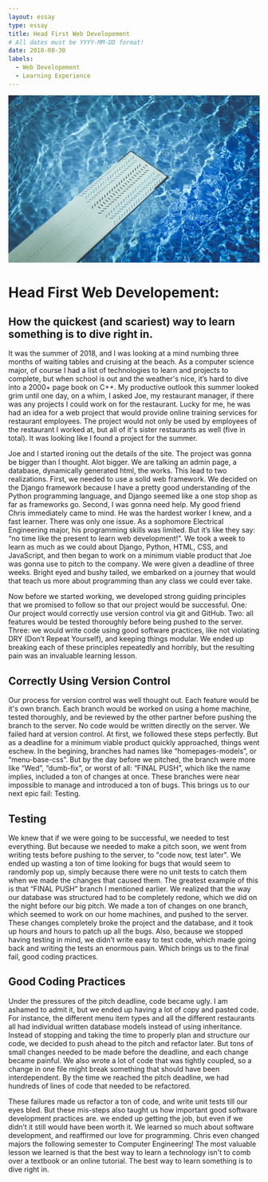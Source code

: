 ```yaml
---
layout: essay
type: essay
title: Head First Web Developement
# All dates must be YYYY-MM-DD format!
date: 2018-08-30
labels:
  - Web Developement
  - Learning Experience
---
```


<img class="ui medium image" src="../images/Diving-Board.jpg">

# Head First Web Developement:
## How the quickest (and scariest) way to learn something is to dive right in.

  It was the summer of 2018, and I was looking at a mind numbing three months of waiting tables and cruising at the beach. As a computer science major, of course I had a list of technologies to learn and projects to complete, but when school is out and the weather's nice, it’s hard to dive into a 2000+ page book on C++. My productive outlook this summer looked grim until one day, on a whim, I asked  Joe, my restaurant manager, if there was any projects I could work on for the restaurant. Lucky for me, he was had an idea for a web project that would provide online training services for restaurant employees. The project would not only be used by employees of the restaurant I worked at, but all of it's sister restaurants as well (five in total). It was looking like I found a project for the summer.

  Joe and I started ironing out the details of the site. The project was gonna be bigger than I thought. Alot bigger. We are talking an admin page, a database, dynamically generated html, the works. This lead to two realizations. First, we needed to use a solid web framework. We decided on the Django framework because I have a pretty good understanding of the Python programming language, and Django seemed like a one stop shop as far as frameworks go. Second, I was gonna need help. My good friend Chris immediately came to mind. He was the hardest worker I knew, and a fast learner. There was only one issue. As a sophomore Electrical Engineering major, his programming skills was limited. But it’s like they say: “no time like the present to learn web development!”. We took a week to learn as much as we could about Django, Python, HTML, CSS, and JavaScript, and then began to work on a minimum viable product that Joe was gonna use to pitch to the company. We were given a deadline of three weeks. Bright eyed and bushy tailed, we embarked on a journey that would that teach us more about programming than any class we could ever take.

  Now before we started working, we developed strong guiding principles that we promised to follow so that our project would be successful. One: Our project would correctly use version control via git and GitHub. Two: all features would be tested thoroughly before being pushed to the server. Three: we would write code using good software practices, like not violating DRY (Don’t Repeat Yourself), and keeping things modular. We ended up breaking each of these principles repeatedly and horribly, but the resulting pain was an invaluable learning lesson. 

## Correctly Using Version Control

  Our process for version control was well thought out. Each feature would be it's own branch. Each branch would be worked on using a home machine, tested thoroughly, and be reviewed by the other partner before pushing the branch to the server. No code would be written directly on the server. We failed hard at version control. At first, we followed these steps perfectly. But as a deadline for a minimum viable product quickly approached, things went eschew. In the begining, branches had names like “homepages-models”, or “menu-base-css”. But by the day before we pitched, the branch were more like “Wed”, “dumb-fix”, or worst of all: “FINAL PUSH”, which like the name implies, included a ton of changes at once. These branches were near impossible to manage and introduced a ton of bugs. This brings us to our next epic fail: Testing.

## Testing

  We knew that if we were going to be successful, we needed to test everything. But because we needed to make a pitch soon, we went from writing tests before pushing to the server, to "code now, test later". We ended up wasting a ton of time looking for bugs that would seem to randomly pop up, simply because there were no unit tests to catch them when we made the changes that caused them. The greatest example of this is that “FINAL PUSH” branch I mentioned earlier. We realized that the way our database was structured had to be completely redone, which we did on the night before our big pitch. We made a ton of changes on one branch, which seemed to work on our home machines, and pushed to the server. These changes completely broke the project and the database, and it took up hours and hours to patch up all the bugs. Also, because we stopped having testing in mind, we didn’t write easy to test code, which made going back and writing the tests an enormous pain. Which brings us to the final fail, good coding practices.

## Good Coding Practices

  Under the pressures of the pitch deadline, code became ugly. I am ashamed to admit it, but we ended up having a lot of copy and pasted code. For instance, the different menu item types and all the different restaurants all had individual written database models instead of using inheritance. Instead of stopping and taking the time to properly plan and structure our code, we decided to push ahead to the pitch and refactor later. But tons of small changes needed to be made before the deadline, and each change became painful. We also wrote a lot of code that was tightly coupled, so a change in one file might break something that should have been interdependent. By the time we reached the pitch deadline, we had hundreds of lines of code that needed to be refactored.

  These failures made us refactor a ton of code, and write unit tests till our eyes bled. But these mis-steps also taught us how important good software development practices are. we ended up getting the job, but even if we didn’t it still would have been worth it. We learned so much about software development, and reaffirmed our love for programming. Chris even changed majors the following semester to Computer Engineering! The most valuable lesson we learned is that the best way to learn a technology isn't to comb over a textbook or an online tutorial. The best way to learn something is to dive right in. 
